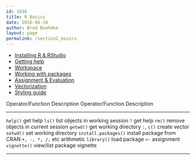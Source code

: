 ```yaml
---
id: 1836
title: R Basics
date: 2016-06-10
author: Brad Boehmke
layout: page
permalink: /section2_basics
---
```


* [Installing R & RStudio](installation)
* [Getting help](getting_help)
* [Workspace](workspace)
* [Working with packages](packages)
* [Assignment & Evaluation](assignment)
* [Vectorization](vectorization)
* [Styling guide](style)


Operator/Function       Description             Operator/Function       Description
-----------------       ----------------        -----------------       ---------------- 
`help()`                get help                `ls()`                  list objects in working session
`?`                     get help                `rm()`                  remove objects in current session
`getwd()`               get working directory   `:`, `c()`              create vector
`setwd()`               set working directory   `install.packages()`    install package from CRAN
`+, -, *, /,` etc       arithmetic              `library()`             load package
`<-`                    assignment              `vignette()`            view/list package vignette
-----------------       ----------------        -----------------       ----------------
